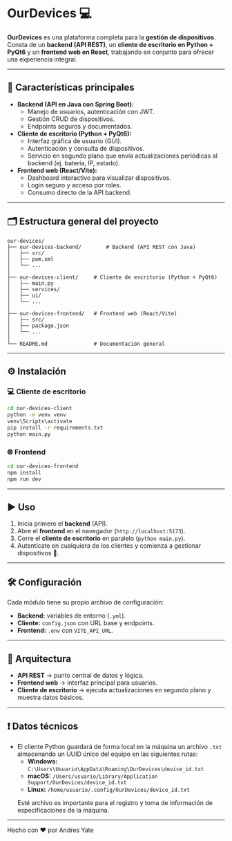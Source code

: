 # OurDevices 💻

**OurDevices** es una plataforma completa para la **gestión de dispositivos**. Consta de un **backend (API REST)**, un **cliente de escritorio en Python + PyQt6** y un **frontend web en React**, trabajando en conjunto para ofrecer una experiencia integral.

---

## 📌 Características principales
- **Backend (API en Java con Spring Boot):**
  - Manejo de usuarios, autenticación con JWT.
  - Gestión CRUD de dispositivos.
  - Endpoints seguros y documentados.
- **Cliente de escritorio (Python + PyQt6):**
  - Interfaz gráfica de usuario (GUI).
  - Autenticación y consulta de dispositivos.
  - Servicio en segundo plano que envía actualizaciones periódicas al backend (ej. batería, IP, estado).
- **Frontend web (React/Vite):**
  - Dashboard interactivo para visualizar dispositivos.
  - Login seguro y acceso por roles.
  - Consumo directo de la API backend.

---

## 🗂️ Estructura general del proyecto
```
our-devices/
├── our-devices-backend/        # Backend (API REST con Java)
│   ├── src/
│   ├── pom.xml
│   └── ...
│
├── our-devices-client/     # Cliente de escritorio (Python + PyQt6)
│   ├── main.py
│   ├── services/
│   ├── ui/
│   └── ...
│
├── our-devices-frontend/   # Frontend web (React/Vite)
│   ├── src/
│   ├── package.json
│   └── ...
│
└── README.md               # Documentación general
```

---

## ⚙️ Instalación

### 💻 Cliente de escritorio
```bash
cd our-devices-client
python -m venv venv
venv\Scripts\activate
pip install -r requirements.txt
python main.py
```

### 🌐 Frontend
```bash
cd our-devices-frontend
npm install
npm run dev
```

---

## ▶️ Uso
1. Inicia primero el **backend** (API).
2. Abre el **frontend** en el navegador (`http://localhost:5173`).
3. Corre el **cliente de escritorio** en paralelo (`python main.py`).
4. Autentícate en cualquiera de los clientes y comienza a gestionar dispositivos 🚀.

---

## 🛠️ Configuración
Cada módulo tiene su propio archivo de configuración:
- **Backend:** variables de entorno (`.yml`).
- **Cliente:** `config.json` con URL base y endpoints.
- **Frontend:** `.env` con `VITE_API_URL`.

---

## 📡 Arquitectura
- **API REST** → punto central de datos y lógica.
- **Frontend web** → interfaz principal para usuarios.
- **Cliente de escritorio** → ejecuta actualizaciones en segundo plano y muestra datos básicos.

---

## ❗ Datos técnicos
- El cliente Python guardará de forma local en la máquina un archivo `.txt` almacenando un UUID único del equipo en las siguientes rutas:
  - **Windows:** `C:\Users\Usuario\AppData\Roaming\OurDevices\device_id.txt`
  - **macOS:** `/Users/usuario/Library/Application Support/OurDevices/device_id.txt`
  - **Linux:** `/home/usuario/.config/OurDevices/device_id.txt`
  <p> Esté archivo es importante para el registro y toma de información de especificaciones de la máquina. </p>

---

Hecho con ❤️ por Andres Yate
